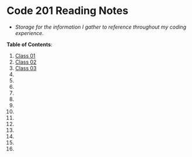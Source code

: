 # Code 201 Reading Notes
- *Storage for the information I gather to reference throughout my coding experience.*  


**Table of Contents**:
1. [Class 01](../reading-notes/class-01)
1. [Class 02](../reading-notes/class-02)
1. [Class 03](../reading-notes/class-03)
1. 
1. 
1. 
1. 
1. 
1. 
1. 
1. 
1. 
1. 
1. 
1. 
1. 